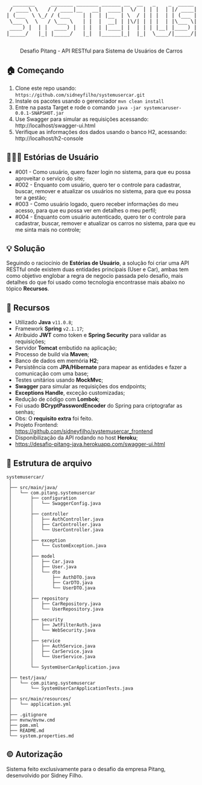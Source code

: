 <pre align="center">
  _______     _______ _______ ______ __  __   _    _  _____ ______ _____     _____          _____  
 / ____\ \   / / ____|__   __|  ____|  \/  | | |  | |/ ____|  ____|  __ \   / ____|   /\   |  __ \ 
| (___  \ \_/ / (___    | |  | |__  | \  / | | |  | | (___ | |__  | |__) | | |       /  \  | |__) |
 \___ \  \   / \___ \   | |  |  __| | |\/| | | |  | |\___ \|  __| |  _  /  | |      / /\ \ |  _  / 
 ____) |  | |  ____) |  | |  | |____| |  | | | |__| |____) | |____| | \ \  | |____ / ____ \| | \ \ 
|_____/   |_| |_____/   |_|  |______|_|  |_|  \____/|_____/|______|_|  \_\  \_____/_/    \_\_|  \_\

</pre>

<p align="center">Desafio Pitang - API RESTful para Sistema de Usuários de Carros </p>

## :house: Começando

1. Clone este repo usando: `https://github.com/sidneyfilho/systemusercar.git`
2. Instale os pacotes usando o gerenciador `mvn clean install`
3. Entre na pasta Target e rode o comando `java -jar systemcaruser-0.0.1-SNAPSHOT.jar`
4. Use Swagger para simular as requisições acessando: http://localhost/swagger-ui.html
5. Verifique as informações dos dados usando o banco H2, acessando: http://localhost/h2-console

## 👨🏼‍💻 Estórias de Usuário

* #001 - Como usuário, quero fazer login no sistema, para que eu possa aproveitar o serviço do site;
* #002 - Enquanto com usuário, quero ter o controle para cadastrar, buscar, remover e atualizar os usuários no sistema, para que eu possa ter a gestão;
* #003 - Como usuário logado, quero receber informações do meu acesso, para que eu possa ver em detalhes o meu perfil;
* #004 - Enquanto com usuário autenticado, quero ter o controle para cadastrar, buscar, remover e atualizar os carros no sistema, para que eu me sinta mais no controle;

## :bulb: Solução

Seguindo o raciocínio de **Estórias de Usuário**, a solução foi criar uma API RESTful onde existem duas entidades principais (User e Car), ambas tem como objetivo englobar a regra de negocio passada pelo desafio, mais detalhes do que foi usado como tecnologia encontrasse mais abaixo no tópico **Recursos**.

## :tada: Recursos

* Utilizado **Java** ``v11.0.8``;
* Framework **Spring** ``v2.1.17``;
* Atribuido **JWT** como token e **Spring Security** para validar as requisições;
* Servidor **Tomcat** embutido na aplicação;
* Processo de build via **Maven**;
* Banco de dados em memória **H2**;
* Persistência com **JPA/Hibernate** para mapear as entidades e fazer a comunicação com uma base;
* Testes unitários usando **MockMvc**;
* **Swagger** para simular as requisições dos endpoints;
* **Exceptions Handle**, exceção customizadas;
* Redução de código com **Lombok**;
* Foi usado **BCryptPasswordEncoder** do Spring para criptografar as senhas;
* Obs: O **requisito extra** foi feito.
* Projeto Frontend: https://github.com/sidneyfilho/systemusercar_frontend
* Disponibilização da API rodando no host **Heroku**;
* https://desafio-pitang-java.herokuapp.com/swagger-ui.html

## :file_folder: Estrutura de arquivo
```
systemusercar/
 │
 ├── src/main/java/
 │   └── com.pitang.systemusercar
 │       ├── configuration
 │       │   └── SwaggerConfig.java
 │       │
 │       ├── controller
 │       │   ├── AuthController.java
 │       │   ├── CarController.java
 │       │   └── UserController.java
 │       │
 │       ├── exception
 │       │   └── CustomException.java
 │       │
 │       ├── model
 │       │   ├── Car.java
 │       │   ├── User.java
 │       │   └── dto
 │       │       ├── AuthDTO.java
 │       │       ├── CarDTO.java
 │       │       └── UserDTO.java
 │       │
 │       ├── repository
 │       │   ├── CarRepository.java
 │       │   └── UserRepository.java
 │       │
 │       ├── security
 │       │   ├── JwtFilterAuth.java
 │       │   └── WebSecurity.java
 │       │
 │       ├── service
 │       │   ├── AuthService.java
 │       │   ├── CarService.java
 │       │   └── UserService.java
 │       │
 │       └── SystemUserCarApplication.java
 │
 ├── test/java/
 │   └── com.pitang.systemusercar
 │       └── SystemUserCarApplicationTests.java
 │
 ├── src/main/resources/
 │   └── application.yml
 │
 ├── .gitignore
 ├── mvnw/mvnw.cmd
 ├── pom.xml
 ├── README.md
 └── system.properties.md

```

## :copyright: Autorização
Sistema feito exclusivamente para o desafio da empresa Pitang, desenvolvido por Sidney Filho.
